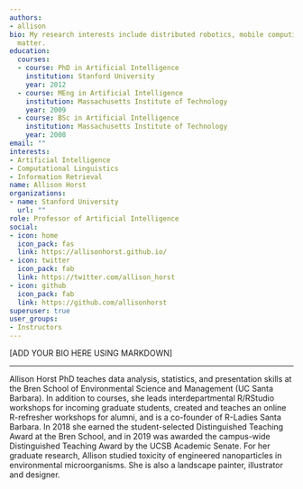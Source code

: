 ```yaml
---
authors:
- allison
bio: My research interests include distributed robotics, mobile computing and programmable
  matter.
education:
  courses:
  - course: PhD in Artificial Intelligence
    institution: Stanford University
    year: 2012
  - course: MEng in Artificial Intelligence
    institution: Massachusetts Institute of Technology
    year: 2009
  - course: BSc in Artificial Intelligence
    institution: Massachusetts Institute of Technology
    year: 2008
email: ""
interests:
- Artificial Intelligence
- Computational Linguistics
- Information Retrieval
name: Allison Horst
organizations:
- name: Stanford University
  url: ""
role: Professor of Artificial Intelligence
social:
- icon: home
  icon_pack: fas
  link: https://allisonhorst.github.io/
- icon: twitter
  icon_pack: fab
  link: https://twitter.com/allison_horst
- icon: github
  icon_pack: fab
  link: https://github.com/allisonhorst
superuser: true
user_groups:
- Instructors
---
```


[ADD YOUR BIO HERE USING MARKDOWN]

***

Allison Horst PhD teaches data analysis, statistics, and presentation skills at the Bren School of Environmental Science and Management (UC Santa Barbara). In addition to courses, she leads interdepartmental R/RStudio workshops for incoming graduate students, created and teaches an online R-refresher workshops for alumni, and is a co-founder of R-Ladies Santa Barbara. In 2018 she earned the student-selected Distinguished Teaching Award at the Bren School, and in 2019 was awarded the campus-wide Distinguished Teaching Award by the UCSB Academic Senate. For her graduate research, Allison studied toxicity of engineered nanoparticles in environmental microorganisms. She is also a landscape painter, illustrator and designer. 

